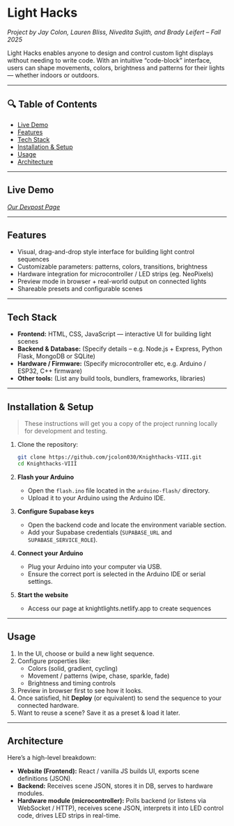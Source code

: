 # Light Hacks  
*Project by Jay Colon, Lauren Bliss, Nivedita Sujith, and Brady Leifert – Fall 2025*

Light Hacks enables anyone to design and control custom light displays without needing to write code. With an intuitive “code-block” interface, users can shape movements, colors, brightness and patterns for their lights — whether indoors or outdoors.

---

## 🔍 Table of Contents  
- [Live Demo](#live-demo)  
- [Features](#features)  
- [Tech Stack](#tech-stack)  
- [Installation & Setup](#installation--setup)  
- [Usage](#usage)  
- [Architecture](#architecture)  

---

## Live Demo  
*[Our Devpost Page](https://devpost.com/software/lighthacks)*

---

## Features  
- Visual, drag-and-drop style interface for building light control sequences  
- Customizable parameters: patterns, colors, transitions, brightness  
- Hardware integration for microcontroller / LED strips (eg. NeoPixels)  
- Preview mode in browser + real-world output on connected lights  
- Shareable presets and configurable scenes  

---

## Tech Stack  
- **Frontend:** HTML, CSS, JavaScript — interactive UI for building light scenes  
- **Backend & Database:** (Specify details – e.g. Node.js + Express, Python Flask, MongoDB or SQLite)  
- **Hardware / Firmware:** (Specify microcontroller etc, e.g. Arduino / ESP32, C++ firmware)  
- **Other tools:** (List any build tools, bundlers, frameworks, libraries)  

---

## Installation & Setup  
> These instructions will get you a copy of the project running locally for development and testing.

1. Clone the repository:  
   ```bash
   git clone https://github.com/jcolon030/Knighthacks-VIII.git  
   cd Knighthacks-VIII

2. **Flash your Arduino**  
   - Open the `flash.ino` file located in the `arduino-flash/` directory.  
   - Upload it to your Arduino using the Arduino IDE.  

3. **Configure Supabase keys**  
   - Open the backend code and locate the environment variable section.  
   - Add your Supabase credentials (`SUPABASE_URL` and `SUPABASE_SERVICE_ROLE`).  

4. **Connect your Arduino**  
   - Plug your Arduino into your computer via USB.  
   - Ensure the correct port is selected in the Arduino IDE or serial settings.  

5. **Start the website**  
   - Access our page at knightlights.netlify.app to create sequences

---

## Usage  
1. In the UI, choose or build a new light sequence.  
2. Configure properties like:  
   - Colors (solid, gradient, cycling)  
   - Movement / patterns (wipe, chase, sparkle, fade)  
   - Brightness and timing controls  
3. Preview in browser first to see how it looks.  
4. Once satisfied, hit **Deploy** (or equivalent) to send the sequence to your connected hardware.  
5. Want to reuse a scene? Save it as a preset & load it later.

---

## Architecture  
Here’s a high-level breakdown:  
- **Website (Frontend):** React / vanilla JS builds UI, exports scene definitions (JSON).  
- **Backend:** Receives scene JSON, stores it in DB, serves to hardware modules.  
- **Hardware module (microcontroller):** Polls backend (or listens via WebSocket / HTTP), receives scene JSON, interprets it into LED control code, drives LED strips in real-time.  


